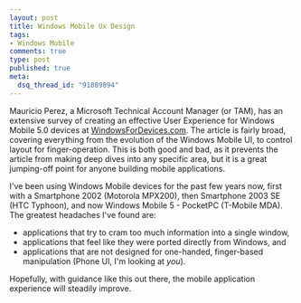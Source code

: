 ```yaml
--- 
layout: post
title: Windows Mobile Ux Design
tags: 
- Windows Mobile
comments: true
type: post
published: true
meta: 
  dsq_thread_id: "91889894"
---
```

Mauricio Perez, a Microsoft Technical Account Manager (or TAM), has an extensive survey of creating an effective User Experience for Windows Mobile 5.0 devices at <a href="http://www.windowsfordevices.com/articles/AT4228820897.html">WindowsForDevices.com</a>. The article is fairly broad, covering everything from the evolution of the Windows Mobile UI, to control layout for finger-operation. This is both good and bad, as it prevents the article from making deep dives into any specific area, but it is a great jumping-off point for anyone building mobile applications.

  I've been using Windows Mobile devices for the past few years now, first with a Smartphone 2002 (Motorola MPX200), then Smartphone 2003 SE (HTC Typhoon), and now Windows Mobile 5 - PocketPC (T-Mobile MDA). The greatest headaches I've found are:
  <ul>
  <li>applications that try to cram too much information into a single window,</li>
  <li>applications that feel like they were ported directly from Windows, and</li>
  <li>applications that are not designed for one-handed, finger-based manipulation (Phone UI, I'm looking at <em>you</em>).</li>
  </ul>

  Hopefully, with guidance like this out there, the mobile application experience will steadily improve.
